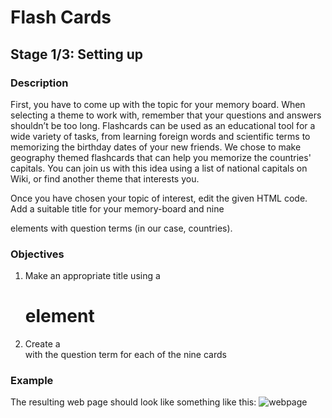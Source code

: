 # Flash Cards

## Stage 1/3: Setting up
### Description
First, you have to come up with the topic for your memory board. When selecting a theme to work with, remember that your questions and answers shouldn’t be too long. Flashcards can be used as an educational tool for a wide variety of tasks, from learning foreign words and scientific terms to memorizing the birthday dates of your new friends. We chose to make geography themed flashcards that can help you memorize the countries' capitals. You can join us with this idea using a list of national capitals on Wiki, or find another theme that interests you.

Once you have chosen your topic of interest, edit the given HTML code. Add a suitable title for your memory-board and nine <div> elements with question terms (in our case, countries).

### Objectives
1. Make an appropriate title using a <h1> element
2. Create a <div> with the question term for each of the nine cards

### Example
The resulting web page should look like something like this:
![webpage](https://ucarecdn.com/96deadba-f61a-4d6d-b3a5-b48a3bb376cc/)